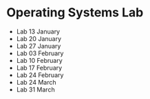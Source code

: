 # Operating Systems Lab

- Lab 13 January
- Lab 20 January
- Lab 27 January
- Lab 03 February
- Lab 10 February
- Lab 17 February
- Lab 24 February
- Lab 24 March
- Lab 31 March
